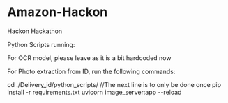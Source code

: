 # Amazon-Hackon
Hackon Hackathon

Python Scripts running:

For OCR model, please leave as it is a bit hardcoded now

For Photo extraction from ID, run the following commands:

cd ./Delivery_id/python_scripts/
//The next line is to only be done once
pip install -r requirements.txt
uvicorn image_server:app --reload